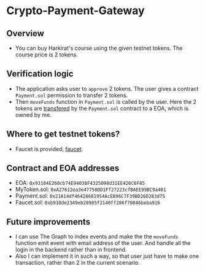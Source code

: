# Crypto-Payment-Gateway

## Overview
- You can buy Harkirat's course using the given testnet tokens. The course price is 2 tokens.

## Verification logic
- The application asks user to `approve` 2 tokens. The user gives a contract `Payment.sol` permission to transfer 2 tokens.
- Then `moveFunds` function in `Payment.sol` is called by the user. Here the 2 tokens are <u>transfered</u> by the `Payment.sol` contract to a EOA, which is owned by me.

## Where to get testnet tokens?
- Faucet is provided, <a href="https://cryptopay-eta.vercel.app/faucet" target="blank">faucet</a>.

## Contract and EOA addresses
- EOA: `0x93104E260cb74E94038F4325098d31EE426C6F85`
- MyToken.sol: `0xA27612ea3e47750DD1Ff27223cfBAEE99BC9a401`
- Payment.sol: `0x21A14df46428681954AcEB96C7F39BD26D283d75`
- Faucet.sol: `0xb910de2349eb28985f2140ff286f70046beba916`

## Future improvements
- I can use The Graph to index events and make the the `moveFunds` function emit event with email address of the user. And handle all the login in the backend rather than in frontend.
- Also I can implement it in such a way, so that user just have to make one transaction, rather than 2 in the current scenario.
